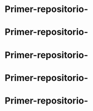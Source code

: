 # Primer-repositorio-
# Primer-repositorio-
# Primer-repositorio-
# Primer-repositorio-
# Primer-repositorio-
